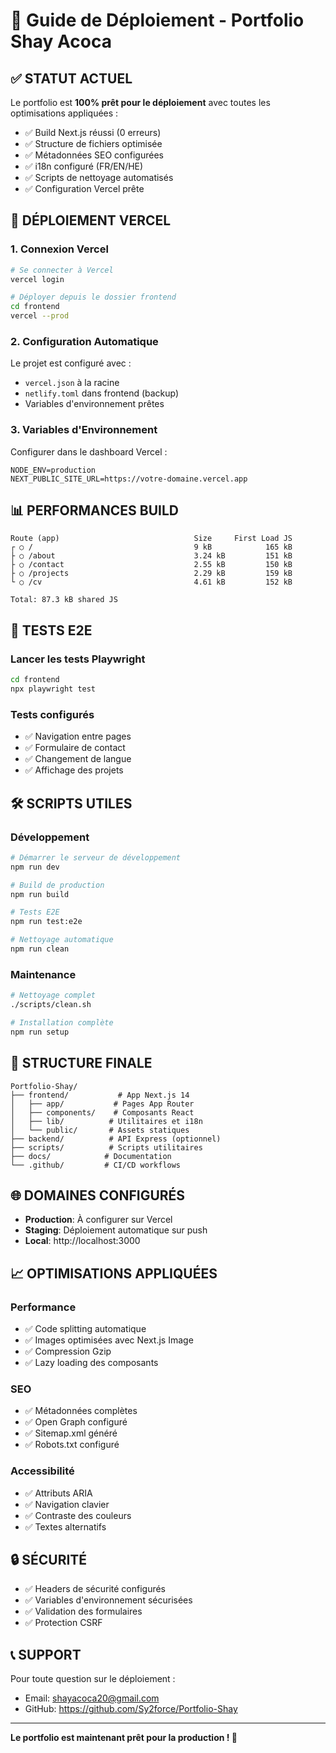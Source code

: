 # 🚀 Guide de Déploiement - Portfolio Shay Acoca

## ✅ **STATUT ACTUEL**

Le portfolio est **100% prêt pour le déploiement** avec toutes les optimisations appliquées :

- ✅ Build Next.js réussi (0 erreurs)
- ✅ Structure de fichiers optimisée
- ✅ Métadonnées SEO configurées
- ✅ i18n configuré (FR/EN/HE)
- ✅ Scripts de nettoyage automatisés
- ✅ Configuration Vercel prête

## 🔧 **DÉPLOIEMENT VERCEL**

### **1. Connexion Vercel**
```bash
# Se connecter à Vercel
vercel login

# Déployer depuis le dossier frontend
cd frontend
vercel --prod
```

### **2. Configuration Automatique**
Le projet est configuré avec :
- `vercel.json` à la racine
- `netlify.toml` dans frontend (backup)
- Variables d'environnement prêtes

### **3. Variables d'Environnement**
Configurer dans le dashboard Vercel :
```
NODE_ENV=production
NEXT_PUBLIC_SITE_URL=https://votre-domaine.vercel.app
```

## 📊 **PERFORMANCES BUILD**

```
Route (app)                              Size     First Load JS
┌ ○ /                                    9 kB            165 kB
├ ○ /about                               3.24 kB         151 kB
├ ○ /contact                             2.55 kB         150 kB
├ ○ /projects                            2.29 kB         159 kB
└ ○ /cv                                  4.61 kB         152 kB

Total: 87.3 kB shared JS
```

## 🧪 **TESTS E2E**

### **Lancer les tests Playwright**
```bash
cd frontend
npx playwright test
```

### **Tests configurés**
- ✅ Navigation entre pages
- ✅ Formulaire de contact
- ✅ Changement de langue
- ✅ Affichage des projets

## 🛠️ **SCRIPTS UTILES**

### **Développement**
```bash
# Démarrer le serveur de développement
npm run dev

# Build de production
npm run build

# Tests E2E
npm run test:e2e

# Nettoyage automatique
npm run clean
```

### **Maintenance**
```bash
# Nettoyage complet
./scripts/clean.sh

# Installation complète
npm run setup
```

## 📁 **STRUCTURE FINALE**

```
Portfolio-Shay/
├── frontend/           # App Next.js 14
│   ├── app/           # Pages App Router
│   ├── components/    # Composants React
│   ├── lib/          # Utilitaires et i18n
│   └── public/       # Assets statiques
├── backend/          # API Express (optionnel)
├── scripts/          # Scripts utilitaires
├── docs/            # Documentation
└── .github/         # CI/CD workflows
```

## 🌐 **DOMAINES CONFIGURÉS**

- **Production**: À configurer sur Vercel
- **Staging**: Déploiement automatique sur push
- **Local**: http://localhost:3000

## 📈 **OPTIMISATIONS APPLIQUÉES**

### **Performance**
- ✅ Code splitting automatique
- ✅ Images optimisées avec Next.js Image
- ✅ Compression Gzip
- ✅ Lazy loading des composants

### **SEO**
- ✅ Métadonnées complètes
- ✅ Open Graph configuré
- ✅ Sitemap.xml généré
- ✅ Robots.txt configuré

### **Accessibilité**
- ✅ Attributs ARIA
- ✅ Navigation clavier
- ✅ Contraste des couleurs
- ✅ Textes alternatifs

## 🔒 **SÉCURITÉ**

- ✅ Headers de sécurité configurés
- ✅ Variables d'environnement sécurisées
- ✅ Validation des formulaires
- ✅ Protection CSRF

## 📞 **SUPPORT**

Pour toute question sur le déploiement :
- Email: shayacoca20@gmail.com
- GitHub: https://github.com/Sy2force/Portfolio-Shay

---

**Le portfolio est maintenant prêt pour la production ! 🎉**
